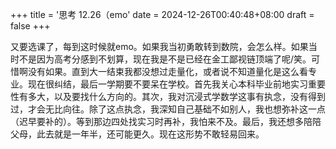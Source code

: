 +++
title = '思考 12.26（emo'
date = 2024-12-26T00:40:48+08:00
draft = false
+++

又要选课了，每到这时候就emo。如果我当初勇敢转到数院，会怎么样。如果当时不是因为高考分感到不划算，现在我是不是已经在金工鄙视链顶端了呢/笑。可惜啊没有如果。直到大一结束我都没想过走量化，或者说不知道量化是这么看专业。现在很纠结，最后一学期要不要呆在学校。首先我关心本科毕业前地实习重要性有多大，以及要找什么方向的。其次，我对沉浸式学数学这事有执念，没有得到过，才会无比向往。除了这点执念，我深知自己基础不如别人，我也想弥补这一点（迟早要补的）。等到那边四处找实习时再补，我怕来不及。最后，我还想多陪陪父母，此去就是一年半，还可能更久。现在这形势不敢轻易回来。

